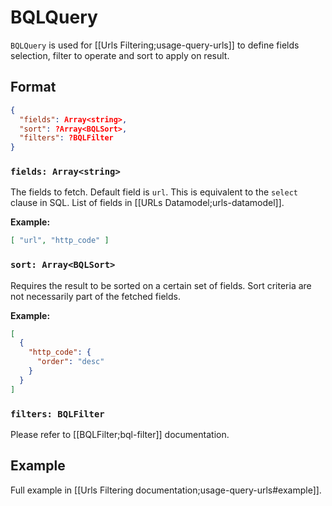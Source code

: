 # BQLQuery

`BQLQuery` is used for [[Urls Filtering;usage-query-urls]] to define fields selection, filter to operate and sort to apply on result.

## Format
```JSON
{
  "fields": Array<string>,
  "sort": ?Array<BQLSort>,
  "filters": ?BQLFilter
}
```

### `fields: Array<string>`

The fields to fetch. Default field is `url`. This is equivalent to the `select` clause in SQL. List of fields in [[URLs Datamodel;urls-datamodel]].

**Example:**
```JSON
[ "url", "http_code" ]
```

### `sort: Array<BQLSort>`

Requires the result to be sorted on a certain set of fields. Sort criteria are not necessarily part of the fetched fields.

**Example:**
```JSON
[
  {
    "http_code": {
      "order": "desc"
    }
  }
]
```

### `filters: BQLFilter`

Please refer to [[BQLFilter;bql-filter]] documentation.


## Example
Full example in [[Urls Filtering documentation;usage-query-urls#example]].
